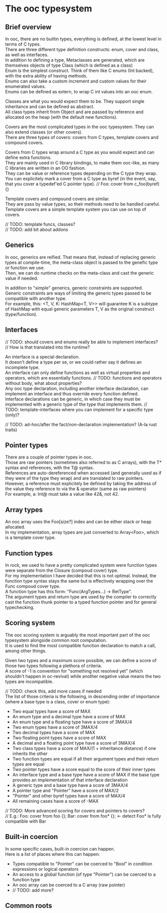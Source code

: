 The ooc typesystem
==================

Brief overview
--------------

In ooc, there are no builtin types, everything is defined, at the lowest level in terms of C types.  
There are three different type definition constructs: enum, cover and class, as well as interfaces.  
In addition to defining a type, Metaclasses are generated, which are themselves objects of type Class (which is defined as a class)  
Enum is the simplest construct. Think of them like C enums (Int backed), with the extra ability of having methods.  
Enums can also take a custom increment and custom values for their enumerated values.  
Enums can be defined as extern, to wrap C int values into an ooc enum.  

Classes are what you would expect them to be. They support single inheritance and can be defined as abstract.  
All class types inherit from Object and are passed by reference and allocated on the heap (with the default new functions).  

Covers are the most complicated types in the ooc typesystem. They can also extend classes (or other covers).  
There are three types of covers: covers from C types, template covers and compound covers.  

Covers from C types wrap around a C type as you would expect and can define extra functions.  
They are mainly used in C library bindings, to make them ooc-like, as many C libraries are written in an OO fashion.  
They can be value or reference types depending on the C type they wrap.  
You can explicitely mark a cover from a C type as byref (in the event, say, that you cover a typedef'ed C pointer type). // Foo: cover from c_foo(byref) {}  

Template covers and compound covers are similar.  
They are pass by value types, so their methods need to be handled careful.  
Template covers are a simple template system you can use on top of covers.  

// TODO: template funcs, classes?  
// TODO: add bit about addons  

Generics
--------

In ooc, generics are reified. That means that, instead of replacing generic types at compile-time, the meta-class object is passed to the genefic type or function we use.  
Then, we can do runtime checks on the meta-class and cast the generic value if needed.  

In addition to "simple" generics, generic constraints are supported.  
Generic constraints are ways of limiting the generic types passed to be compatible with another type.  
For example, this: &lt;T, V, K: HashMap&lt;T, V&gt;&gt; will guarantee K is a subtype of HashMap with equal generic parameters T, V as the original construct (type/function).  

Interfaces
----------

// TODO: should covers and enums really be able to implement interfaces?
// How is that translated into the runtime?

An interface is a special declaration.  
It doesn't define a type per se, or we could rather say it defines an incomplete type.  
An interface can only define functions as well as virtual properties and operators, which are essentially functions. // TODO: functions and operators without body, what about properties?  
Any ooc type declaration, including another interface declaration, can implement an interface and thus override every function defined.  
Interface declarations can be generic, in which case they must be implemented with a generic type of the type that implements them. // TODO: template-interfaces where you can implement for a specific type (only)?  

// TODO: ad-hoc/after the fact/non-declaration implementation? (A-la rust traits)  

Pointer types
-------------

There are a couple of pointer types in ooc.  
Those are raw pointers (sometimes also referred to as C arrays), with the T* syntax and references, with the T@ syntax.  
References are auto-dereferenced when accessed (and generally used as if they were of the type they wrap) and are translated to raw pointers.  
However, a reference must explicitely be defined by taking the address of the value they reference to via the & operator (same as raw pointers)  
For example, a: Int@ must take a value like 42&, not 42.  

Array types
-----------

An ooc array uses the Foo[size?] index and can be either stack or heap allocated.  
In my implementation, array types are just converted to Array&lt;Foo&gt;, which is a template cover type.  

Function types
--------------

In rock, we used to have a pretty complicated system were function types were separate from the Closure (compoud cover) type.  
For my implementation I have decided that this is not optimal. Instead, the function type syntax stays the same but is effectively wrapping over the Func compoud cover type.  
A function type has this form: "Func(ArgTypes...) -&gt; RetType".  
The argument types and return type are used by the compiler to correctly cast the function thunk pointer to a typed function pointer and for general typechecking.  

Scoring system
--------------

The ooc scoring system is arguably the most important part of the ooc typesystem alongside common root computation.  
It is used to find the most compatible function declaration to match a call, among other things.  

Given two types and a maximum score possible, we can define a score of those two types following a plethora of criteria.  
A score of -1 is convention for "something not resolved yet" (which shouldn't happen in oc-revival) while another negative value means the two types are incompatible.  

// TODO: check this, add more cases if needed  
The list of those criteria is the following, in descending order of importance (where a base type is a class, cover or enum type):  

- Two equal types have a score of MAX
- An enum type and a decimal type have a score of MAX
- An enum type and a floating type have a score of 3MAX/4
- Two enum types have a score of 3MAX/4
- Two decimal types have a score of MAX
- Two floating point types have a score of MAX  
- A decimal and a floating point type have a score of 3MAX/4
- Two class types have a score of MAX/(1 + inheritance distance) if one inherits the other
- Two function types are equal if all their argument types and their return types are equal
- Two pointer types have a score equal to the score of their inner types
- An interface type and a base type have a score of MAX if the base type provides an implementation of that interface declaration
- A generic type and a base type have a score of 3MAX/4
- A pointer type and "Pointer" have a score of MAX/2
- "Pointer" and other byref types have a score of MAX/4
- All remaining cases have a score of -MAX

// TODO: More advanced scoring for covers and pointers to covers?  
// E.g.: Foo: cover from foo {}; Bar: cover from foo* {}; <- detect Foo* is fully compatible with Bar  

Built-in coercion
-----------------

In some specific cases, built-in coercion can happen.  
Here is a list of places where this can happen:  
- Types compatible to "Pointer" can be coerced to "Bool" in condition expressions or logical operators
- An access to a global function (of type "Pointer") can be coerced to a function type
- An ooc array can be coerced to a C array (raw pointer)
- // TODO: add more?

Common roots
------------
